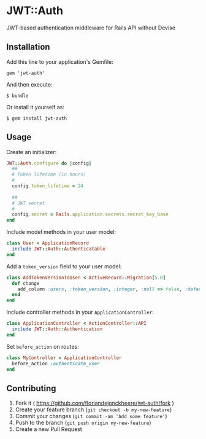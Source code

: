 # JWT::Auth

JWT-based authentication middleware for Rails API without Devise

## Installation

Add this line to your application's Gemfile:

    gem 'jwt-auth'

And then execute:

    $ bundle

Or install it yourself as:

    $ gem install jwt-auth

## Usage

Create an initializer:

```ruby
JWT::Auth.configure do |config|
  ##
  # Token lifetime (in hours)
  #
  config.token_lifetime = 24
  
  ##
  # JWT secret
  #
  config.secret = Rails.application.secrets.secret_key_base
end
```

Include model methods in your user model:

```ruby
class User < ApplicationRecord
  include JWT::Auth::Authenticatable
end
```

Add a `token_version` field to your user model:

```ruby
class AddTokenVersionToUser < ActiveRecord::Migration[5.0]
  def change
    add_column :users, :token_version, :integer, :null => false, :default => 1
  end
end

```

Include controller methods in your `ApplicationController`:

```ruby
class ApplicationController < ActionController::API
  include JWT::Auth::Authentication
end
```

Set `before_action` on routes:

```ruby
class MyController < ApplicationController
  before_action :authenticate_user
end
```

## Contributing

1. Fork it ( https://github.com/floriandejonckheere/jwt-auth/fork )
2. Create your feature branch (`git checkout -b my-new-feature`)
3. Commit your changes (`git commit -am 'Add some feature'`)
4. Push to the branch (`git push origin my-new-feature`)
5. Create a new Pull Request
